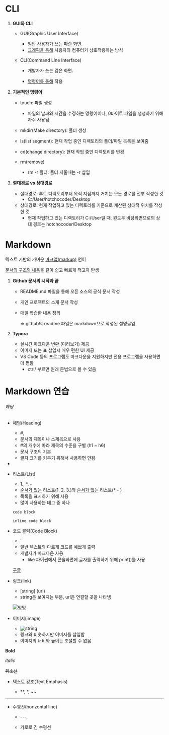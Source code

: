 # CLI

1. **GUI와 CLI**

   * GUI(Graphic User Interface)

     * 일반 사용자가 쓰는 파란 화면.
     * <u>그래픽을 통해</u> 사용자와 컴퓨터가 상호작용하는 방식

   * CLI(Command Line Interface)

     * 개발자가 쓰는 검은 화면.

     * <u>명령어를 통해</u> 작용

       

2. **기본적인 명령어**

   - touch: 파일 생성

     - 파일의 날짜와 시간을 수정하는 명령어이나, 0바이트 파일을 생성하기 위해 자주 사용됨

   - mkdir(Make directory): 폴더 생성

   - ls(list segment): 현재 작업 중인 디렉토리의 폴더/파일 목록을 보여줌

   - cd(change directory): 현재 작업 중인 디렉토리를 변경

   - rm(remove)

     - rm -r 폴더: 폴더 지울때는 -r 삽입

     

3. **절대경로 vs 상대경로**

   - 절대경로: 루트 디렉토리부터 목적 지점까지 거치는 모든 경로를 전부 작성한 것
     - C:/User/hotchocoder/Desktop
   - 상대경로: 현재 작업하고 있는 디렉토리를 기준으로 계산된 상대적 위치를 작성한 것
     - 현재 작업하고 있는 디렉토리가 C:/User일 때, 윈도우 바탕화면으로의 상대 경로는 hotchocoder/Desktop



# Markdown

텍스트 기반의 가벼운 <u>마크업(markup)</u> 언어

<u>문서의 구조와 내용</u>을 같이 쉽고 빠르게 적고자 탄생



1. **Github 문서의 시작과 끝**

   - README.md 파일을 통해 오픈 소스의 공식 문서 작성

   - 개인 프로젝트의 소개 문서 작성

   - 매일 학습한 내용 정리

     => github의 readme 파일은 markdown으로 작성된 설명글임

     

2. **Typora**

   - 실시간 마크다운 변환 (미리보기) 제공
   - 이미지 또는 표 삽입시 매우 편한 UI 제공
   - VS Code 등의 프로그램도 마크다운을 지원하지만 전용 프로그램을 사용하면 더 편함
     - ctrl/ 부르면 원래 문법으로 볼 수 있음



# Markdown 연습

###### 헤딩

- 헤딩(Heading)

  - #,
  - 문서의 제목이나 소제목으로 사용
  - #의 개수에 따라 제목의 수준을 구별 (h1 ~ h6)
  - 문서 구조의 기본
  - 글자 크기를 키우기 위해서 사용하면 안됨

  

- 

- 리스트(List)

  - 1., *, -
  - <u>순서가 있는</u> 리스트(1. 2. 3.)와 <u>순서가 없는</u> 리스트(* - )
  - 목록을 표시하기 위해 사용
  - 많이 사용하는 태그 중 하나

  

  ```code block```

  `inline code block`

- 코드 블럭(Code Block)

  - `
  -  일반 텍스트와 다르게 코드를 예쁘게 출력
  - 개발자가 마크다운 사용
    - like 파이썬에서 콘솔화면에 글자를 출력하기 위해 print()를 사용

  

  [구글](https://google.com)

- 링크(link)

  - [string] (url)
  - string은 보여지는 부분, url은 연결할 곳을 나타냄

  

  ![멍멍](https://item.kakaocdn.net/do/bd40e615e4583f3eb8ad2d940b80173a7154249a3890514a43687a85e6b6cc82)

- 이미지(image)

  - ![string](img_url)
  - 링크와 비슷하지만 이미지를 삽입함
  - 이미지의 너비와 높이는 조절할 수 없음

  

**Bold**

*italic*

~~취소선~~

- 텍스트 강조(Text Emphasis)

  - **, *, ~~

  

---

- 수평선(horizontal line)

  - ---,

  - 가로로 긴 수평선
